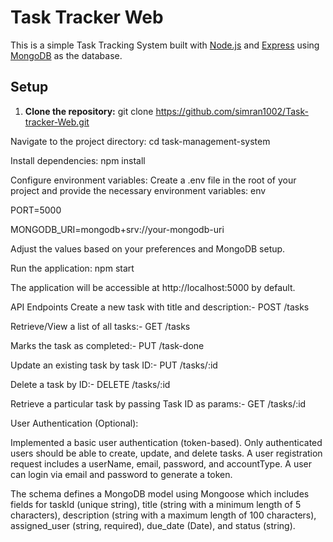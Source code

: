 # Task Tracker Web
This is a simple Task Tracking System built with [Node.js](https://nodejs.org/) and [Express](https://expressjs.com/) using [MongoDB](https://www.mongodb.com/) as the database.

## Setup
1. **Clone the repository:**
git clone https://github.com/simran1002/Task-tracker-Web.git

Navigate to the project directory:
cd task-management-system

Install dependencies:
npm install

Configure environment variables:
Create a .env file in the root of your project and provide the necessary environment variables:
env

PORT=5000

MONGODB_URI=mongodb+srv://your-mongodb-uri

Adjust the values based on your preferences and MongoDB setup.

Run the application:
npm start

The application will be accessible at http://localhost:5000 by default.

API Endpoints
Create a new task with title and description:-
POST /tasks

Retrieve/View a list of all tasks:-
GET /tasks

Marks the task as completed:-
PUT /task-done

Update an existing task by task ID:-
PUT /tasks/:id

Delete a task by ID:-
DELETE /tasks/:id

Retrieve a particular task by passing Task ID as params:-
GET /tasks/:id

User Authentication (Optional):

Implemented a basic user authentication (token-based).
Only authenticated users should be able to create, update, and delete tasks.
A user registration request includes a userName, email, password, and accountType.
A user can login via email and password to generate a token. 

The schema defines a MongoDB model using Mongoose which includes fields for taskId (unique string), title (string with a minimum length of 5 characters), description (string with a maximum length of 100 characters), assigned_user (string, required), due_date (Date), and status (string).